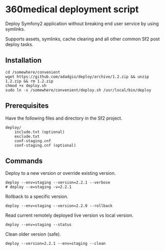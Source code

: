 # 360medical deployment script

Deploy Symfony2 application without breaking end user service by using symlinks.

Supports assets, symlinks, cache clearing and all other common Sf2 post deploy tasks.

## Installation

```
cd /somewhere/convenient
wget https://github.com/adadgio/deploy/archive/1.2.zip && unzip 1.2.zip && rm 1.2.zip
chmod +x deploy.sh
sudo ln -s /somewhere/convenient/deploy.sh /usr/local/bin/deploy
```

## Prerequisites

Have the following files and directory in the Sf2 project.

```
deploy/
    include.txt (optional)
    exclude.txt
    conf-staging.cnf
    conf-staging.cnf (optional)
```

## Commands

Deploy to a new version or override existing version.

```
deploy --env=staging --version=2.2.1 --verbose
# deploy --e=staging -v=2.2.1
```

Rollback to a specific version.

```
deploy --env=staging --version=2.2.0 --rollback
```

Read current remotely deployed live version vs local version.

```
deploy --env=staging --status
```

Clean older version (safe).

```
deploy --version=2.2.1 --env=staging --clean
```
